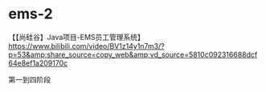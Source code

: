 # ems-2
【【尚硅谷】Java项目-EMS员工管理系统】 https://www.bilibili.com/video/BV1z14y1n7m3/?p=53&amp;share_source=copy_web&amp;vd_source=5810c092316688dcf64e8ef1a209170c

第一到四阶段
